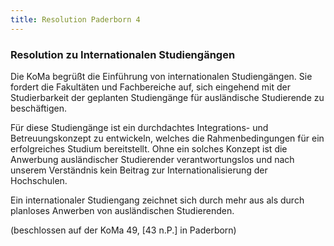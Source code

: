 ```yaml
--- 
title: Resolution Paderborn 4
---
```

### Resolution zu Internationalen Studiengängen

Die KoMa begrüßt die Einführung von internationalen Studiengängen. Sie fordert die Fakultäten und Fachbereiche auf, sich eingehend mit der Studierbarkeit der geplanten Studiengänge für ausländische Studierende zu beschäftigen.

Für diese Studiengänge ist ein durchdachtes Integrations- und Betreuungskonzept zu entwickeln, welches die Rahmenbedingungen für ein erfolgreiches Studium bereitstellt. Ohne ein solches Konzept ist die Anwerbung ausländischer Studierender verantwortungslos und nach unserem Verständnis kein Beitrag zur Internationalisierung der Hochschulen.

Ein internationaler Studiengang zeichnet sich durch mehr aus als durch planloses Anwerben von ausländischen Studierenden.

(beschlossen auf der KoMa 49, [43 n.P.] in Paderborn)
